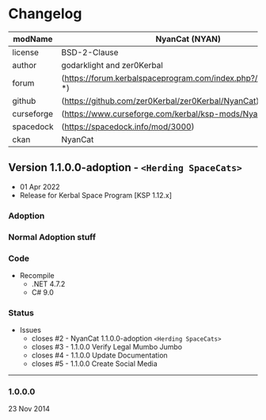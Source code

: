 # Changelog  
  
| modName    | NyanCat (NYAN)                                                   |
| ---------- | ---------------------------------------------------------------- |
| license    | BSD-2-Clause                                                     |
| author     | godarklight and zer0Kerbal                                       |
| forum      | (https://forum.kerbalspaceprogram.com/index.php?/topic/202945-*) |
| github     | (https://github.com/zer0Kerbal/zer0Kerbal/NyanCat)               |
| curseforge | (https://www.curseforge.com/kerbal/ksp-mods/NyanCat)             |
| spacedock  | (https://spacedock.info/mod/3000)                                |
| ckan       | NyanCat                                                          |

## Version 1.1.0.0-adoption - `<Herding SpaceCats>`

* 01 Apr 2022  
* Release for Kerbal Space Program [KSP 1.12.x]

### Adoption

### Normal Adoption stuff

### Code

* Recompile
  * .NET 4.7.2
  * C# 9.0

### Status

* Issues
  * closes #2 - NyanCat 1.1.0.0-adoption `<Herding SpaceCats>`
  * closes #3 - 1.1.0.0 Verify Legal Mumbo Jumbo
  * closes #4 - 1.1.0.0 Update Documentation
  * closes #5 - 1.1.0.0 Create Social Media

---

### 1.0.0.0

23 Nov 2014